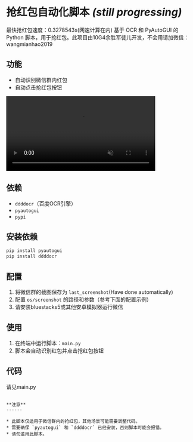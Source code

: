 **抢红包自动化脚本** _(still progressing)_
=======================
最快抢红包速度：0.3278543s(网速计算在内)
基于 OCR 和 PyAutoGUI 的 Python 脚本，用于抢红包。此项目由10G4余胜军徒儿开发，不会用请加微信：wangmianhao2019

**功能**
--------

* 自动识别微信群内红包
* 自动点击抢红包按钮
<video src="https://private-user-images.githubusercontent.com/120712727/403840387-7ad0f088-2679-4beb-81fa-74adbcf88a44.mp4?jwt=eyJhbGciOiJIUzI1NiIsInR5cCI6IkpXVCJ9.eyJpc3MiOiJnaXRodWIuY29tIiwiYXVkIjoicmF3LmdpdGh1YnVzZXJjb250ZW50LmNvbSIsImtleSI6ImtleTUiLCJleHAiOjE3MzcwMjY3MTYsIm5iZiI6MTczNzAyNjQxNiwicGF0aCI6Ii8xMjA3MTI3MjcvNDAzODQwMzg3LTdhZDBmMDg4LTI2NzktNGJlYi04MWZhLTc0YWRiY2Y4OGE0NC5tcDQ_WC1BbXotQWxnb3JpdGhtPUFXUzQtSE1BQy1TSEEyNTYmWC1BbXotQ3JlZGVudGlhbD1BS0lBVkNPRFlMU0E1M1BRSzRaQSUyRjIwMjUwMTE2JTJGdXMtZWFzdC0xJTJGczMlMkZhd3M0X3JlcXVlc3QmWC1BbXotRGF0ZT0yMDI1MDExNlQxMTIwMTZaJlgtQW16LUV4cGlyZXM9MzAwJlgtQW16LVNpZ25hdHVyZT03MGRkNmEwYjQwZDk4ZWFlY2RkNDIzY2ZkYmNjYTVhNTU2MWI3NTc5MWZkNDA5MDY2ZmEyZTI5ZTk2NWY1YWYyJlgtQW16LVNpZ25lZEhlYWRlcnM9aG9zdCJ9.2fkfWwRCtP657tmU8KbM3ZuVWrSXKHGJFoXTvoDyMzY" data-canonical-src="https://private-user-images.githubusercontent.com/120712727/403840387-7ad0f088-2679-4beb-81fa-74adbcf88a44.mp4?jwt=eyJhbGciOiJIUzI1NiIsInR5cCI6IkpXVCJ9.eyJpc3MiOiJnaXRodWIuY29tIiwiYXVkIjoicmF3LmdpdGh1YnVzZXJjb250ZW50LmNvbSIsImtleSI6ImtleTUiLCJleHAiOjE3MzcwMjY3MTYsIm5iZiI6MTczNzAyNjQxNiwicGF0aCI6Ii8xMjA3MTI3MjcvNDAzODQwMzg3LTdhZDBmMDg4LTI2NzktNGJlYi04MWZhLTc0YWRiY2Y4OGE0NC5tcDQ_WC1BbXotQWxnb3JpdGhtPUFXUzQtSE1BQy1TSEEyNTYmWC1BbXotQ3JlZGVudGlhbD1BS0lBVkNPRFlMU0E1M1BRSzRaQSUyRjIwMjUwMTE2JTJGdXMtZWFzdC0xJTJGczMlMkZhd3M0X3JlcXVlc3QmWC1BbXotRGF0ZT0yMDI1MDExNlQxMTIwMTZaJlgtQW16LUV4cGlyZXM9MzAwJlgtQW16LVNpZ25hdHVyZT03MGRkNmEwYjQwZDk4ZWFlY2RkNDIzY2ZkYmNjYTVhNTU2MWI3NTc5MWZkNDA5MDY2ZmEyZTI5ZTk2NWY1YWYyJlgtQW16LVNpZ25lZEhlYWRlcnM9aG9zdCJ9.2fkfWwRCtP657tmU8KbM3ZuVWrSXKHGJFoXTvoDyMzY" controls="controls" muted="muted" class="d-block rounded-bottom-2 border-top width-fit" style="max-height:640px; min-height: 200px">

  </video>

**依赖**
--------

* `ddddocr`（百度OCR引擎）
* `pyautogui`
* `pypi`

**安装依赖**
-------------

```bash
pip install pyautogui
pip install ddddocr

```

**配置**
------

1. 将微信群的截图保存为 `last_screenshot`(Have done automatically)
2. 配置 `os/screenshot` 的路径和参数（参考下面的配置示例）
3. 请安装bluestacks5或其他安卓模拟器运行微信

**使用**
------

1. 在终端中运行脚本：`main.py`
2. 脚本会自动识别红包并点击抢红包按钮

**代码**
-----

请见main.py
```

**注意**
------

* 此脚本仅适用于微信群内的抢红包，其他场景可能需要调整代码。
* 需要确保 `pyautogui` 和 `ddddocr` 已经安装，否则脚本可能会报错。
* 请勿滥用此脚本。


